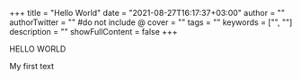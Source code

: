 +++
title = "Hello World"
date = "2021-08-27T16:17:37+03:00"
author = ""
authorTwitter = "" #do not include @
cover = ""
tags = ""
keywords = ["", ""]
description = ""
showFullContent = false
+++

HELLO WORLD

My first text
